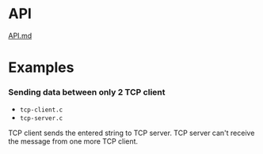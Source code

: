# API

[API.md](https://github.com/TranPhucVinh/C/blob/master/Application%20layer/HTTP/TCP%20socket%20for%20HTTP%20client/API.md)

# Examples

### Sending data between only 2 TCP client

* ``tcp-client.c``
* ``tcp-server.c``

TCP client sends the entered string to TCP server. TCP server can't receive the message from one more TCP client.
